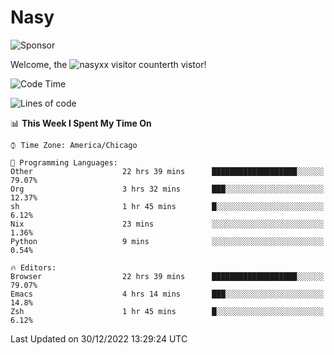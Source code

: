 # Nasy

<!--
<p align="center">
<img height="200" src="https://github-readme-stats.vercel.app/api?username=nasyxx&count_private=true&show_icons=true&theme=dracula&include_all_commits=true"/>
<img height="200" src="https://github-readme-stats.vercel.app/api/top-langs/?username=nasyxx&theme=dracula&hide=html,jupyter+notebook&count_private=true&show_icons=true"/>
</p>

  
----------------
-->

![Sponsor](https://img.shields.io/static/v1.svg?label=Sponsor&message=%E2%9D%A4&logo=GitHub&style=flat&color=pink)
 
Welcome, the ![nasyxx visitor counter](https://count.getloli.com/get/@nasyxx?theme=rule34)th vistor!
 
<!--START_SECTION:waka-->
![Code Time](http://img.shields.io/badge/Code%20Time-2%2C995%20hrs%2054%20mins-blue)

![Lines of code](https://img.shields.io/badge/From%20Hello%20World%20I%27ve%20Written-5%20Million%20lines%20of%20code-blue)

📊 **This Week I Spent My Time On** 

```text
⌚︎ Time Zone: America/Chicago

💬 Programming Languages: 
Other                    22 hrs 39 mins      ███████████████████░░░░░░   79.07% 
Org                      3 hrs 32 mins       ███░░░░░░░░░░░░░░░░░░░░░░   12.37% 
sh                       1 hr 45 mins        █░░░░░░░░░░░░░░░░░░░░░░░░   6.12% 
Nix                      23 mins             ░░░░░░░░░░░░░░░░░░░░░░░░░   1.36% 
Python                   9 mins              ░░░░░░░░░░░░░░░░░░░░░░░░░   0.54%

🔥 Editors: 
Browser                  22 hrs 39 mins      ███████████████████░░░░░░   79.07% 
Emacs                    4 hrs 14 mins       ███░░░░░░░░░░░░░░░░░░░░░░   14.8% 
Zsh                      1 hr 45 mins        █░░░░░░░░░░░░░░░░░░░░░░░░   6.12%

```


 Last Updated on 30/12/2022 13:29:24 UTC
<!--END_SECTION:waka-->

<!-- ![visitors](https://visitor-badge.laobi.icu/badge?page_id=nasyxx.nasyxx) -->

